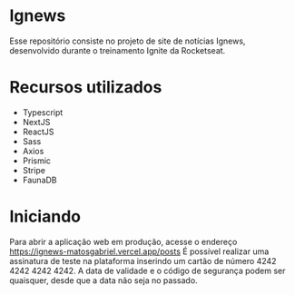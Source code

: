 # Ignews

Esse repositório consiste no projeto de site de notícias Ignews, desenvolvido durante o treinamento Ignite da Rocketseat.

# Recursos utilizados

- Typescript
- NextJS
- ReactJS
- Sass
- Axios
- Prismic
- Stripe
- FaunaDB

# Iniciando

Para abrir a aplicação web em produção, acesse o endereço https://ignews-matosgabriel.vercel.app/posts
É possível realizar uma assinatura de teste na plataforma inserindo um cartão de número 4242 4242 4242 4242. A data de validade e o código de segurança podem ser quaisquer, desde que a data não seja no passado.
